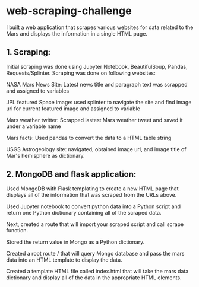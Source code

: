 # web-scraping-challenge

I built a web application that scrapes various websites for data related to the Mars and displays the information in a single HTML page. 

## 1. Scraping:

Initial scraping was done using Jupyter Notebook, BeautifulSoup, Pandas, Requests/Splinter. Scraping was done on following websites:

NASA Mars News Site: Latest news title and paragraph text was scrapped and assigned to variables

JPL featured Space image: used splinter to navigate the site and find image url for current featured image
and assigned to variable

Mars weather twitter: Scrapped lastest Mars weather tweet and saved it under a variable name

Mars facts: Used pandas to convert the data to a HTML table string

USGS Astrogeology site: navigated, obtained image url, and image title of Mar's hemisphere as dictionary. 

## 2. MongoDB and flask application:

Used MongoDB with Flask templating to create a new HTML page that displays all of the information that was scraped from the URLs above.

Used Jupyter notebook to convert python data into a Python script and return one Python dictionary containing all of the scraped data.

Next, created a route that will import your scraped script and call scrape function.

Stored the return value in Mongo as a Python dictionary.

Created a root route / that will query Mongo database and pass the mars data into an HTML template to display the data.

Created a template HTML file called index.html that will take the mars data dictionary and display all of the data in the appropriate HTML elements. 
